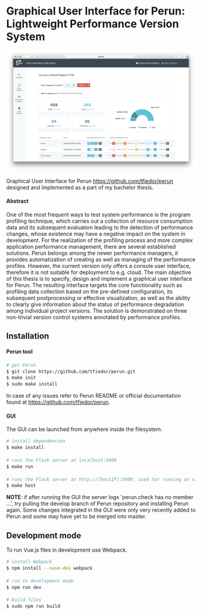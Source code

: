 Graphical User Interface for Perun: Lightweight Performance Version System
=============================================

<p align="center">
  <img src="screens/dashboard.png">
</p>

Graphical User Interface for Perun <https://github.com/tfiedor/perun> designed and implemented as a part of my bachelor thesis.

#### Abstract
One of the most frequent ways to test system performance is the program profiling technique, which carries out a collection of resource consumption data and its subsequent evaluation leading to the detection of performance changes, whose existence may have a negative impact on the system in development. For the realization of the profiling process and more complex application performance management, there are several established solutions. Perun belongs among the newer performance managers, it provides automatization of creating as well as managing of the performance profiles. However, the current version only offers a console user interface, therefore it is not suitable for deployment to e.g. cloud. The main objective of this thesis is to specify, design and implement a graphical user interface for Perun. The resulting interface targets the core functionality such as profiling data collection based on the pre-defined configuration, its subsequent postprocessing or effective visualization, as well as the ability to clearly give information about the status of performance degradation among individual project versions. The solution is demonstrated on three non-trivial version control systems annotated by performance profiles.

Installation
------------
#### Perun tool

``` bash
# get Perun
$ git clone https://github.com/tfiedor/perun.git
$ make init
$ sudo make install
```

In case of any issues refer to Perun README or official documentation found at <https://github.com/tfiedor/perun>.

#### GUI
The GUI can be launched from anywhere inside the filesystem.

``` bash
# install dependencies
$ make install

# runs the Flask server at localhost:5000
$ make run

# runs the Flask server at http://[hostIP]:5000, used for running on virtual machines
$ make host
```

**NOTE**: if after running the GUI the server logs 'perun.check has no member ...', try pulling
the develop branch of Perun repository and installing Perun again. Some changes integrated in the GUI
were only very recently added to Perun and some may have yet to be merged into master.

Development mode
------------
To run Vue.js files in development use Webpack.
``` bash
# install Webpack
$ npm install --save-dev webpack

# run in development mode
$ npm run dev

# build files
$ sudo npm run build
```